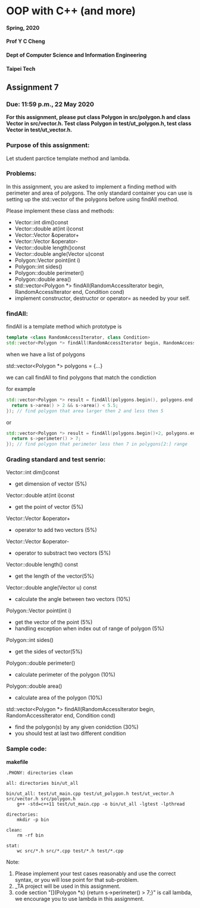 # OOP with C++ (and more)
#### Spring, 2020
#### Prof Y C Cheng
#### Dept of Computer Science and Information Engineering
#### Taipei Tech

## Assignment 7

### Due: 11:59 p.m., 22 May 2020

**For this assignment, please put class Polygon in src/polygon.h and class Vector in src/vector.h. Test class Polygon in test/ut_polygon.h, test class Vector in test/ut_vector.h.**

### Purpose of this assignment:
Let student parctice template method and lambda.

### Problems:
In this assignment, you are asked to implement a finding method with perimeter and area of polygons. The only standard container you can use is setting up the std::vector of the polygons before using findAll method.

Please implement these class and methods:

- Vector::int dim()const
- Vector::double at(int i)const
- Vector::Vector &operator+
- Vector::Vector &operator-
- Vector::double length()const
- Vector::double angle(Vector u)const
- Polygon::Vector point(int i)
- Polygon::int sides()
- Polygon::double perimeter()
- Polygon::double area()
- std::vector<Polygon \*> findAll(RandomAccessIterator begin, RandomAccessIterator end, Condition cond)
- implement constructor, destructor or operator= as needed by your self.

### findAll:

findAll is a template method which prototype is

```c++
template <class RandomAccessIterator, class Condition>
std::vector<Polygon *> findAll(RandomAccessIterator begin, RandomAccessIterator end, Condition cond);
```

when we have a list of polygons

std::vector<Polygon \*>  polygons = {...}

we can call findAll to find polygons that match the condiction

for example

```c++
std::vector<Polygon *> result = findAll(polygons.begin(), polygons.end(), [](Polygon *s) {
  return s->area() > 2 && s->area() < 5.5;
}); // find polygon that area larger then 2 and less then 5
```

or

```c++
std::vector<Polygon *> result = findAll(polygons.begin()+2, polygons.end(), [](Polygon *s) {
  return s->perimeter() > 7;
}); // find polygon that perimeter less then 7 in polygons[2:] range
```

### Grading standard and test senrio:

Vector::int dim()const
- get dimension of vector (5%)

Vector::double at(int i)const
- get the point of vector (5%)

Vector::Vector &operator+
- operator to add two vectors (5%)

Vector::Vector &operator-
- operator to substract two vectors (5%)

Vector::double length() const
- get the length of the vector(5%)

Vector::double angle(Vector u) const
- calculate the angle between two vectors (10%)

Polygon::Vector point(int i)
- get the vector of the point (5%)
- handling exception when index out of range of polygon (5%)

Polygon::int sides()
- get the sides of vector(5%)

Polygon::double perimeter()
- calculate perimeter of the polygon (10%)

Polygon::double area()
- calculate area of the polygon (10%)

std::vector<Polygon \*> findAll(RandomAccessIterator begin, RandomAccessIterator end, Condition cond)
- find the polygon(s) by any given conidction (30%)
- you should test at last two different condition

### Sample code:

**makefile**

    .PHONY: directories clean

    all: directories bin/ut_all

    bin/ut_all: test/ut_main.cpp test/ut_polygon.h test/ut_vector.h src/vector.h src/polygon.h
    	g++ -std=c++11 test/ut_main.cpp -o bin/ut_all -lgtest -lpthread

    directories:
    	mkdir -p bin

    clean:
    	rm -rf bin

    stat:
    	wc src/*.h src/*.cpp test/*.h test/*.cpp

Note:
1. Please implement your test cases reasonably and use the correct syntax, or you will lose point for that sub-problem.
2. \_TA project will be used in this assignment.
3. code section "[](Polygon *s) {return s->perimeter() > 7;}" is call lambda, we encourage you to use lambda in this assignment.
